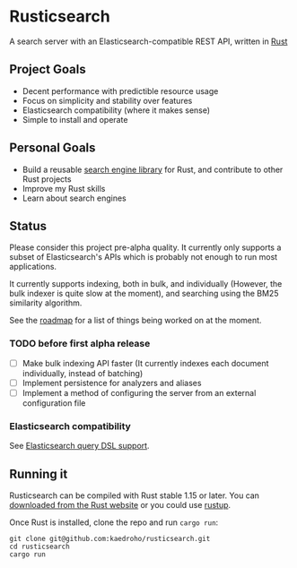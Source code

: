 # Rusticsearch

A search server with an Elasticsearch-compatible REST API, written in [Rust](https://www.rust-lang.org)

## Project Goals

 - Decent performance with predictible resource usage
 - Focus on simplicity and stability over features
 - Elasticsearch compatibility (where it makes sense)
 - Simple to install and operate

## Personal Goals

 - Build a reusable [search engine library](https://github.com/kitesearch/kite) for Rust, and contribute to other Rust projects
 - Improve my Rust skills
 - Learn about search engines

## Status

Please consider this project pre-alpha quality. It currently only supports a subset of Elasticsearch's APIs
which is probably not enough to run most applications.

It currently supports indexing, both in bulk, and individually (However, the bulk indexer is quite slow at the moment),
and searching using the BM25 similarity algorithm.

See the [roadmap](https://github.com/kaedroho/rusticsearch/wiki/Initial-development-roadmap) for a list of things
being worked on at the moment.

### TODO before first alpha release

 - [ ] Make bulk indexing API faster (It currently indexes each document individually, instead of batching)
 - [ ] Implement persistence for analyzers and aliases
 - [ ] Implement a method of configuring the server from an external configuration file

### Elasticsearch compatibility

See [Elasticsearch query DSL support](https://github.com/kaedroho/rusticsearch/wiki/Elasticsearch-query-DSL-support).

## Running it

Rusticsearch can be compiled with Rust stable 1.15 or later. You can [downloaded from the Rust website](https://www.rust-lang.org/en-US/downloads.html) or you could use [rustup](https://github.com/rust-lang-nursery/rustup.rs).

Once Rust is installed, clone the repo and run ``cargo run``:

```
git clone git@github.com:kaedroho/rusticsearch.git
cd rusticsearch
cargo run
```
